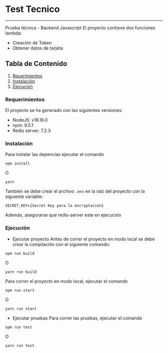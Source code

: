 # Test Tecnico

---

Prueba técnica - Backend Javascript
El proyecto contiene dos funciones lambda:

- Creación de Token
- Obtener datos de tarjeta

## Tabla de Contenido

1. [Rquerimientos](#requerimientos)
2. [Instalación](#instalación)
3. [Ejecución](#ejecución)

### Requerimientos

El proyecto se ha generado con las siguientes versiones:

- NodeJS: v18.16.0
- npm: 9.5.1
- Redis server: 7.2.3

### Instalación

Para instalar las depencias ejecutar el comando

```
npm install
```

O

```
yarn
```

También se debe crear el archivo <code>.env</code> en la raiz del proyecto con la siguiente variable:

```
SECRET_KEY={Secret Key para la encryptación}
```

Además, asegurarse que redis-server este en ejecución

### Ejecución

- Ejecutar proyecto
  Antes de correr el proyecto en modo local se debe crear la compilación con el siguiente comando:

```
npm run build
```

O

```
yarn run build
```

Para correr el proyecto en modo local, ejecutar el comando

```
npm run start
```

O

```
yarn run start
```

- Ejecutar pruebas
  Para correr las pruebas, ejecutar el comando

```
npm run test
```

O

```
yarn run test
```
